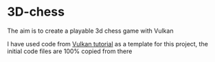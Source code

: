 # 3D-chess
The aim is to create a playable 3d chess game with Vulkan

I have used code from [Vulkan tutorial](https://vulkan-tutorial.com/Introduction) as a template for this project, the initial code files are 100% copied from there

